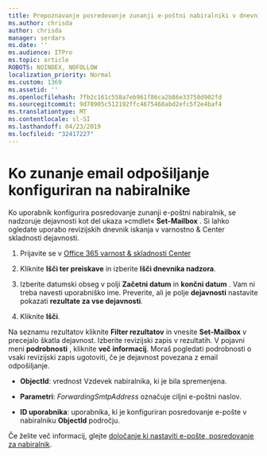 ```yaml
---
title: Prepoznavanje posredovanje zunanji e-poštni nabiralniki v dnevnikih nadzora
ms.author: chrisda
author: chrisda
manager: serdars
ms.date: ''
ms.audience: ITPro
ms.topic: article
ROBOTS: NOINDEX, NOFOLLOW
localization_priority: Normal
ms.custom: 1369
ms.assetid: ''
ms.openlocfilehash: 7fb2c161c558a7eb961f86ca2b86e33750d902fd
ms.sourcegitcommit: 9d78905c512192ffc4675468abd2efc5f2e4baf4
ms.translationtype: MT
ms.contentlocale: sl-SI
ms.lasthandoff: 04/23/2019
ms.locfileid: "32417227"
---
```

# <a name="identify-when-external-email-forwarding-is-configured-on-mailboxes"></a>Ko zunanje email odpošiljanje konfiguriran na nabiralnike

Ko uporabnik konfigurira posredovanje zunanji e-poštni nabiralnik, se nadzoruje dejavnosti kot del ukaza »cmdlet« **Set-Mailbox** . Si lahko ogledate uporabo revizijskih dnevnik iskanja v varnostno & Center skladnosti dejavnosti.

1. Prijavite se v [Office 365 varnost & skladnosti Center](https://protection.office.com/)

2. Kliknite **Išči ter preiskave** in izberite **Išči dnevnika nadzora**.

3. Izberite datumski obseg v polji **Začetni datum** in **končni datum** . Vam ni treba navesti uporabniško ime. Preverite, ali je polje **dejavnosti** nastavite pokazati **rezultate za vse dejavnosti**.

4. Kliknite **Išči**.

Na seznamu rezultatov kliknite **Filter rezultatov** in vnesite **Set-Mailbox** v precejalo škatla dejavnost. Izberite revizijski zapis v rezultatih. V pojavni meni **podrobnosti** , kliknite **več informacij**. Moraš pogledati podrobnosti o vsaki revizijski zapis ugotoviti, če je dejavnost povezana z email odpošiljanje.

- **ObjectId**: vrednost Vzdevek nabiralnika, ki je bila spremenjena.

- **Parametri**: _ForwardingSmtpAddress_ označuje ciljni e-poštni naslov.

- **ID uporabnika**: uporabnika, ki je konfiguriran posredovanje e-pošte v nabiralniku **ObjectId** področju.

Če želite več informacij, glejte [določanje ki nastaviti e-pošte, posredovanje za nabiralnik](https://docs.microsoft.com/office365/securitycompliance/auditing-troubleshooting-scenarios#determining-who-set-up-email-forwarding-for-a-mailbox).
